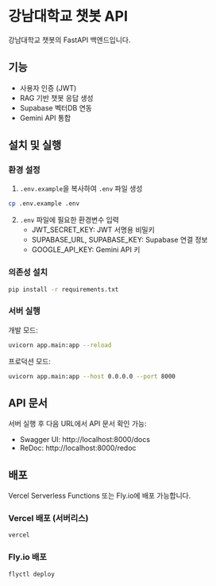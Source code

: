# 강남대학교 챗봇 API

강남대학교 챗봇의 FastAPI 백엔드입니다.

## 기능

- 사용자 인증 (JWT)
- RAG 기반 챗봇 응답 생성
- Supabase 벡터DB 연동
- Gemini API 통합

## 설치 및 실행

### 환경 설정

1. `.env.example`을 복사하여 `.env` 파일 생성
```bash
cp .env.example .env
```

2. `.env` 파일에 필요한 환경변수 입력
   - JWT_SECRET_KEY: JWT 서명용 비밀키
   - SUPABASE_URL, SUPABASE_KEY: Supabase 연결 정보
   - GOOGLE_API_KEY: Gemini API 키

### 의존성 설치

```bash
pip install -r requirements.txt
```

### 서버 실행

개발 모드:
```bash
uvicorn app.main:app --reload
```

프로덕션 모드:
```bash
uvicorn app.main:app --host 0.0.0.0 --port 8000
```

## API 문서

서버 실행 후 다음 URL에서 API 문서 확인 가능:
- Swagger UI: http://localhost:8000/docs
- ReDoc: http://localhost:8000/redoc

## 배포

Vercel Serverless Functions 또는 Fly.io에 배포 가능합니다.

### Vercel 배포 (서버리스)

```bash
vercel
```

### Fly.io 배포

```bash
flyctl deploy
``` 